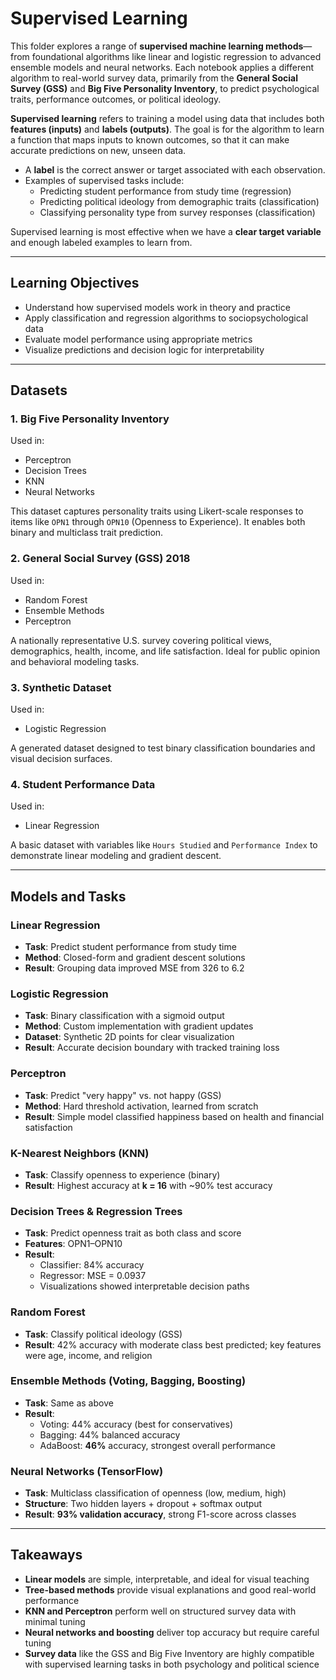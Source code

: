 # Supervised Learning

This folder explores a range of **supervised machine learning methods**—from foundational algorithms like linear and logistic regression to advanced ensemble models and neural networks. Each notebook applies a different algorithm to real-world survey data, primarily from the **General Social Survey (GSS)** and **Big Five Personality Inventory**, to predict psychological traits, performance outcomes, or political ideology.

**Supervised learning** refers to training a model using data that includes both **features (inputs)** and **labels (outputs)**. The goal is for the algorithm to learn a function that maps inputs to known outcomes, so that it can make accurate predictions on new, unseen data.

- A **label** is the correct answer or target associated with each observation.
- Examples of supervised tasks include:
  - Predicting student performance from study time (regression)
  - Predicting political ideology from demographic traits (classification)
  - Classifying personality type from survey responses (classification)

Supervised learning is most effective when we have a **clear target variable** and enough labeled examples to learn from.

---

## Learning Objectives

- Understand how supervised models work in theory and practice
- Apply classification and regression algorithms to sociopsychological data
- Evaluate model performance using appropriate metrics
- Visualize predictions and decision logic for interpretability

---

## Datasets

### 1. Big Five Personality Inventory
Used in:
- Perceptron
- Decision Trees
- KNN
- Neural Networks

This dataset captures personality traits using Likert-scale responses to items like `OPN1` through `OPN10` (Openness to Experience). It enables both binary and multiclass trait prediction.

### 2. General Social Survey (GSS) 2018
Used in:
- Random Forest
- Ensemble Methods
- Perceptron

A nationally representative U.S. survey covering political views, demographics, health, income, and life satisfaction. Ideal for public opinion and behavioral modeling tasks.

### 3. Synthetic Dataset
Used in:
- Logistic Regression

A generated dataset designed to test binary classification boundaries and visual decision surfaces.

### 4. Student Performance Data
Used in:
- Linear Regression

A basic dataset with variables like `Hours Studied` and `Performance Index` to demonstrate linear modeling and gradient descent.

---

## Models and Tasks

### Linear Regression
- **Task**: Predict student performance from study time
- **Method**: Closed-form and gradient descent solutions
- **Result**: Grouping data improved MSE from 326 to 6.2

### Logistic Regression
- **Task**: Binary classification with a sigmoid output
- **Method**: Custom implementation with gradient updates
- **Dataset**: Synthetic 2D points for clear visualization
- **Result**: Accurate decision boundary with tracked training loss

### Perceptron
- **Task**: Predict "very happy" vs. not happy (GSS)
- **Method**: Hard threshold activation, learned from scratch
- **Result**: Simple model classified happiness based on health and financial satisfaction

### K-Nearest Neighbors (KNN)
- **Task**: Classify openness to experience (binary)
- **Result**: Highest accuracy at **k = 16** with ~90% test accuracy

### Decision Trees & Regression Trees
- **Task**: Predict openness trait as both class and score
- **Features**: OPN1–OPN10
- **Result**:
  - Classifier: 84% accuracy
  - Regressor: MSE = 0.0937
  - Visualizations showed interpretable decision paths

### Random Forest
- **Task**: Classify political ideology (GSS)
- **Result**: 42% accuracy with moderate class best predicted; key features were age, income, and religion

### Ensemble Methods (Voting, Bagging, Boosting)
- **Task**: Same as above
- **Result**:
  - Voting: 44% accuracy (best for conservatives)
  - Bagging: 44% balanced accuracy
  - AdaBoost: **46%** accuracy, strongest overall performance

### Neural Networks (TensorFlow)
- **Task**: Multiclass classification of openness (low, medium, high)
- **Structure**: Two hidden layers + dropout + softmax output
- **Result**: **93% validation accuracy**, strong F1-score across classes

---

## Takeaways

- **Linear models** are simple, interpretable, and ideal for visual teaching
- **Tree-based methods** provide visual explanations and good real-world performance
- **KNN and Perceptron** perform well on structured survey data with minimal tuning
- **Neural networks and boosting** deliver top accuracy but require careful tuning
- **Survey data** like the GSS and Big Five Inventory are highly compatible with supervised learning tasks in both psychology and political science


